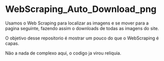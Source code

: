 # WebScraping_Auto_Download_png
Usamos o Web Scraping para localizar as imagens e se mover para a pagina seguinte, fazendo assim o downloads de todas as imagens do site.

O objetivo desse repositorio é mostrar um pouco do que o WebScraping é capas.

Não a nada de complexo aqui, o codigo ja virou reliquia.
